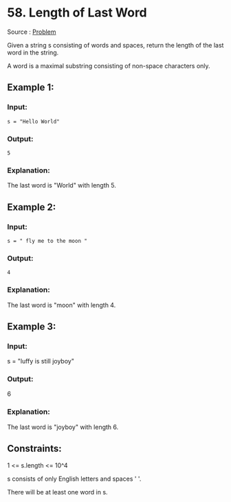 # 58. Length of Last Word

Source : [Problem](https://leetcode.com/problems/length-of-last-word)

Given a string s consisting of words and spaces, return the length of the last word in the string.

A word is a maximal substring consisting of non-space characters only.

## Example 1:

### Input:

    s = "Hello World"

### Output:

    5

### Explanation:

The last word is "World" with length 5.

## Example 2:

### Input:

    s = " fly me to the moon "

### Output:

    4

### Explanation:

The last word is "moon" with length 4.

## Example 3:

### Input:

s = "luffy is still joyboy"

### Output:

6

### Explanation:

The last word is "joyboy" with length 6.

## Constraints:

1 <= s.length <= 10^4

s consists of only English letters and spaces ' '.

There will be at least one word in s.

